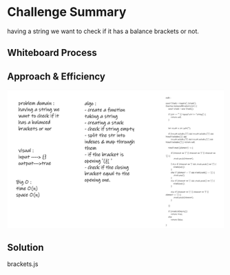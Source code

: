 # Challenge Summary
having a string we want to check if it has a balance brackets or not.

## Whiteboard Process
<!-- Embedded whiteboard image -->

## Approach & Efficiency
![img](./chal13.PNG)

## Solution
brackets.js
